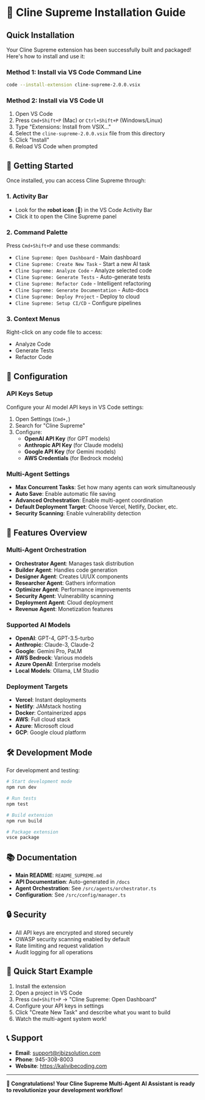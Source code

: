 # 🚀 Cline Supreme Installation Guide

## Quick Installation

Your Cline Supreme extension has been successfully built and packaged! Here's how to install and use it:

### Method 1: Install via VS Code Command Line
```bash
code --install-extension cline-supreme-2.0.0.vsix
```

### Method 2: Install via VS Code UI
1. Open VS Code
2. Press `Cmd+Shift+P` (Mac) or `Ctrl+Shift+P` (Windows/Linux)
3. Type "Extensions: Install from VSIX..."
4. Select the `cline-supreme-2.0.0.vsix` file from this directory
5. Click "Install"
6. Reload VS Code when prompted

## 🎯 Getting Started

Once installed, you can access Cline Supreme through:

### 1. Activity Bar
- Look for the **robot icon** (🤖) in the VS Code Activity Bar
- Click it to open the Cline Supreme panel

### 2. Command Palette
Press `Cmd+Shift+P` and use these commands:
- `Cline Supreme: Open Dashboard` - Main dashboard
- `Cline Supreme: Create New Task` - Start a new AI task
- `Cline Supreme: Analyze Code` - Analyze selected code
- `Cline Supreme: Generate Tests` - Auto-generate tests
- `Cline Supreme: Refactor Code` - Intelligent refactoring
- `Cline Supreme: Generate Documentation` - Auto-docs
- `Cline Supreme: Deploy Project` - Deploy to cloud
- `Cline Supreme: Setup CI/CD` - Configure pipelines

### 3. Context Menus
Right-click on any code file to access:
- Analyze Code
- Generate Tests
- Refactor Code

## 🔧 Configuration

### API Keys Setup
Configure your AI model API keys in VS Code settings:

1. Open Settings (`Cmd+,`)
2. Search for "Cline Supreme"
3. Configure:
   - **OpenAI API Key** (for GPT models)
   - **Anthropic API Key** (for Claude models)
   - **Google API Key** (for Gemini models)
   - **AWS Credentials** (for Bedrock models)

### Multi-Agent Settings
- **Max Concurrent Tasks**: Set how many agents can work simultaneously
- **Auto Save**: Enable automatic file saving
- **Advanced Orchestration**: Enable multi-agent coordination
- **Default Deployment Target**: Choose Vercel, Netlify, Docker, etc.
- **Security Scanning**: Enable vulnerability detection

## 🎨 Features Overview

### Multi-Agent Orchestration
- **Orchestrator Agent**: Manages task distribution
- **Builder Agent**: Handles code generation
- **Designer Agent**: Creates UI/UX components
- **Researcher Agent**: Gathers information
- **Optimizer Agent**: Performance improvements
- **Security Agent**: Vulnerability scanning
- **Deployment Agent**: Cloud deployment
- **Revenue Agent**: Monetization features

### Supported AI Models
- **OpenAI**: GPT-4, GPT-3.5-turbo
- **Anthropic**: Claude-3, Claude-2
- **Google**: Gemini Pro, PaLM
- **AWS Bedrock**: Various models
- **Azure OpenAI**: Enterprise models
- **Local Models**: Ollama, LM Studio

### Deployment Targets
- **Vercel**: Instant deployments
- **Netlify**: JAMstack hosting
- **Docker**: Containerized apps
- **AWS**: Full cloud stack
- **Azure**: Microsoft cloud
- **GCP**: Google cloud platform

## 🛠 Development Mode

For development and testing:

```bash
# Start development mode
npm run dev

# Run tests
npm test

# Build extension
npm run build

# Package extension
vsce package
```

## 📚 Documentation

- **Main README**: `README_SUPREME.md`
- **API Documentation**: Auto-generated in `/docs`
- **Agent Orchestration**: See `/src/agents/orchestrator.ts`
- **Configuration**: See `/src/config/manager.ts`

## 🔒 Security

- All API keys are encrypted and stored securely
- OWASP security scanning enabled by default
- Rate limiting and request validation
- Audit logging for all operations

## 🚀 Quick Start Example

1. Install the extension
2. Open a project in VS Code
3. Press `Cmd+Shift+P` → "Cline Supreme: Open Dashboard"
4. Configure your API keys in settings
5. Click "Create New Task" and describe what you want to build
6. Watch the multi-agent system work!

## 📞 Support

- **Email**: support@rjbizsolution.com
- **Phone**: 945-308-8003
- **Website**: https://kalivibecoding.com

---

**🎉 Congratulations! Your Cline Supreme Multi-Agent AI Assistant is ready to revolutionize your development workflow!**